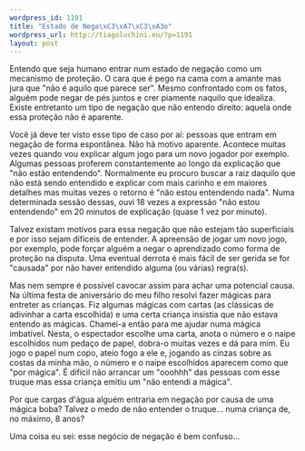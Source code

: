 ```yaml
--- 
wordpress_id: 1191
title: "Estado de Nega\xC3\xA7\xC3\xA3o"
wordpress_url: http://tiagoluchini.eu/?p=1191
layout: post
---
```

Entendo que seja humano entrar num estado de negação como um mecanismo de proteção. O cara que é pego na cama com a amante mas jura que "não é aquilo que parece ser". Mesmo confrontado com os fatos, alguém pode negar de pés juntos e crer piamente naquilo que idealiza. Existe entretanto um tipo de negação que não entendo direito: aquela onde essa proteção não é aparente.

Você já deve ter visto esse tipo de caso por aí: pessoas que entram em negação de forma espontânea. Não há motivo aparente. Acontece muitas vezes quando vou explicar algum jogo para um novo jogador por exemplo. Algumas pessoas proferem constantemente ao longo da explicação que "não estão entendendo". Normalmente eu procuro buscar a raiz daquilo que não está sendo entendido e explicar com mais carinho e em maiores detalhes mas muitas vezes o retorno é "não estou entendendo nada". Numa determinada sessão dessas, ouvi 18 vezes a expressão "não estou entendendo" em 20 minutos de explicação (quase 1 vez por minuto).

Talvez existam motivos para essa negação que não estejam tão superficiais e por isso sejam difíceis de entender. A apreensão de jogar um novo jogo, por exemplo, pode forçar alguém a negar o aprendizado como forma de proteção na disputa. Uma eventual derrota é mais fácil de ser gerida se for "causada" por não haver entendido alguma (ou várias) regra(s).

Mas nem sempre é possível cavocar assim para achar uma potencial causa. Na última festa de aniversário do meu filho resolvi fazer mágicas para entreter as crianças. Fiz algumas mágicas com cartas (as clássicas de adivinhar a carta escolhida) e uma certa criança insistia que não estava entendo as mágicas. Chamei-a então para me ajudar numa mágica imbatível. Nesta, o espectador escolhe uma carta, anota o número e o naipe escolhidos num pedaço de papel, dobra-o muitas vezes e dá para mim. Eu jogo o papel num copo, ateio fogo a ele e, jogando as cinzas sobre as costas da minha mão, o número e o naipe escolhidos aparecem como que "por mágica". É difícil não arrancar um "ooohhh" das pessoas com esse truque mas essa criança emitiu um "não entendi a mágica".

Por que cargas d'água alguém entraria em negação por causa de uma mágica boba? Talvez o medo de não entender o truque... numa criança de, no máximo, 8 anos?

Uma coisa eu sei: esse negócio de negação é bem confuso...
